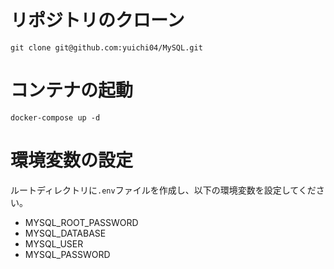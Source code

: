 # リポジトリのクローン
```
git clone git@github.com:yuichi04/MySQL.git
```

# コンテナの起動
```
docker-compose up -d
```

# 環境変数の設定
ルートディレクトリに`.env`ファイルを作成し、以下の環境変数を設定してください。
- MYSQL_ROOT_PASSWORD
- MYSQL_DATABASE
- MYSQL_USER
- MYSQL_PASSWORD
